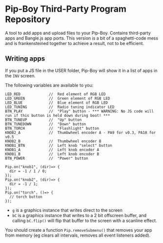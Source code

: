 # Pip-Boy Third-Party Program Repository

A tool to add apps and upload files to your Pip-Boy. Contains third-party apps and Bangle.js app ports.
This version is a bit of a spaghetti-code mess and is frankensteined together to achieve a result, not to be efficient.

## Writing apps

If you put a JS file in the USER folder, Pip-Boy will
show it in a list of apps in the `INV` screen.

The following variables are available to you:

```JS
LED_RED             //  Red element of RGB LED
LED_GREEN           //  Green element of RGB LED
LED_BLUE            //  Blue element of RGB LED
LED_TUNING          //  Radio tuning indicator LED
BTN_PLAY            //  "Play" button - *** WARNING: No JS code will run if this button is held down during boot! ***
BTN_TUNEUP          //  "Up" button
BTN_TUNEDOWN        //  "Down" button
BTN_TORCH           //  "Flashlight" button
KNOB2_A             //  Thumbwheel encoder A - PA9 for v0.3, PA10 for v0.5
KNOB2_B             //  Thumbwheel encoder B
KNOB1_BTN           //  Left knob "select" button
KNOB1_A             //  Left knob encoder A
KNOB1_B             //  Left knob encoder B
BTN_POWER           //  "Power" button

Pip.on("knob1", (dir)=> {
  dir = -1 / 1 / 0;
});
Pip.on("knob2", (dir)=> {
  dir = -1 / 1;
});
Pip.on("torch", ()=> {
  // torch button
});
```

* `g` is a graphics instance that writes direct to the screen
* `bC` is a graphics instance that writes to a 2 bit offscreen buffer, and calling
`bC.flip()` will flip that buffer to the screen with a scanline effect.

You should create a function `Pip.removeSubmenu()` that removes your app from memory (eg clears all intervals, removes all event listeners added).

